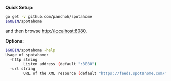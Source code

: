 **Quick Setup:**
```sh
go get -v github.com/panchoh/spotahome
$GOBIN/spotahome
```
and then browse [http://localhost:8080](http://localhost:8080).

**Options:**
```sh
$GOBIN/spotahome -help
Usage of spotahome:
  -http string
		Listen address (default ":8080")
  -url string
		URL of the XML resource (default "https://feeds.spotahome.com/mitula-UK-en.xml")
```
